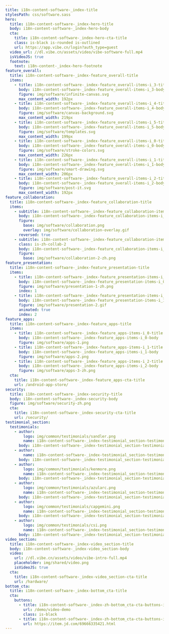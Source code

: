 ```yaml
---
title: i18n-content-software-_index-title
stylesPath: css/software.sass
hero:
  title: i18n-content-software-_index-hero-title
  body: i18n-content-software-_index-hero-body
  cta:
    title: i18n-content-software-_index-hero-cta-title
    class: is-black is-rounded is-outlined
    url: https://app.vibe.cn/login?auth_type=guest
  video_url: //dl.vibe.cn/assets/video/vibe-software-full.mp4
  isVideoJS: true
  footnote:
    text: i18n-content-_index-hero-footnote
feature_overall:
  title: i18n-content-software-_index-feature_overall-title
  items:
    - title: i18n-content-software-_index-feature_overall-items-i_3-title
      body: i18n-content-software-_index-feature_overall-items-i_3-body
      figure: img/software/infinite-canvas.svg
      max_content_width: 192px
    - title: i18n-content-software-_index-feature_overall-items-i_4-title
      body: i18n-content-software-_index-feature_overall-items-i_4-body
      figure: img/software/canvas-background.svg
      max_content_width: 219px
    - title: i18n-content-software-_index-feature_overall-items-i_5-title
      body: i18n-content-software-_index-feature_overall-items-i_5-body
      figure: img/software/templates.svg
      max_content_width: 199px
    - title: i18n-content-software-_index-feature_overall-items-i_0-title
      body: i18n-content-software-_index-feature_overall-items-i_0-body
      figure: img/software/stroke-colors.svg
      max_content_width: 226px
    - title: i18n-content-software-_index-feature_overall-items-i_1-title
      body: i18n-content-software-_index-feature_overall-items-i_1-body
      figure: img/software/smart-drawing.svg
      max_content_width: 206px
    - title: i18n-content-software-_index-feature_overall-items-i_2-title
      body: i18n-content-software-_index-feature_overall-items-i_2-body
      figure: img/software/post-it.svg
      max_content_width: 192px
feature_collaboration:
  title: i18n-content-software-_index-feature_collaboration-title
  items:
    - subtitle: i18n-content-software-_index-feature_collaboration-items-i_0-subtitle
      body: i18n-content-software-_index-feature_collaboration-items-i_0-body
      figure:
        base: img/software/collaboration.png
        overlay: img/software/collaboration-overlay.gif
      reversed: true
    - subtitle: i18n-content-software-_index-feature_collaboration-items-i_1-subtitle
      class: is-zh-collab-2
      body: i18n-content-software-_index-feature_collaboration-items-i_1-body
      figure:
        base: img/software/collaboration-2-zh.png
feature_presentation:
  title: i18n-content-software-_index-feature_presentation-title
  items:
    - title: i18n-content-software-_index-feature_presentation-items-i_0-title
      body: i18n-content-software-_index-feature_presentation-items-i_0-body
      figure: img/software/presentation-1-zh.png
      index: 1
    - title: i18n-content-software-_index-feature_presentation-items-i_1-title
      body: i18n-content-software-_index-feature_presentation-items-i_1-body
      figure: img/software/presentation-2.gif
      animated: true
      index: 2
feature_apps:
  title: i18n-content-software-_index-feature_apps-title
  items:
    - title: i18n-content-software-_index-feature_apps-items-i_0-title
      body: i18n-content-software-_index-feature_apps-items-i_0-body
      figure: img/software/apps-1.png
    - title: i18n-content-software-_index-feature_apps-items-i_1-title
      body: i18n-content-software-_index-feature_apps-items-i_1-body
      figure: img/software/apps-2.png
    - title: i18n-content-software-_index-feature_apps-items-i_2-title
      body: i18n-content-software-_index-feature_apps-items-i_2-body
      figure: img/software/apps-3-zh.png
  cta:
    title: i18n-content-software-_index-feature_apps-cta-title
    url: /android-app-store/
security:
  title: i18n-content-software-_index-security-title
  body: i18n-content-software-_index-security-body
  figure: img/software/security-zh.png
  cta:
    title: i18n-content-software-_index-security-cta-title
    url: /security/
testimonial_section:
  testimonials:
    - author:
        logo: img/common/testimonials/sandler.png
        name: i18n-content-software-_index-testimonial_section-testimonials-i_0-author-name
      body: i18n-content-software-_index-testimonial_section-testimonials-i_0-body
    - author:
        name: i18n-content-software-_index-testimonial_section-testimonials-i_1-author-name
      body: i18n-content-software-_index-testimonial_section-testimonials-i_1-body
    - author:
        logo: img/common/testimonials/kenmore.png
        name: i18n-content-software-_index-testimonial_section-testimonials-i_2-author-name
      body: i18n-content-software-_index-testimonial_section-testimonials-i_2-body
    - author:
        logo: img/common/testimonials/azularc.png
        name: i18n-content-software-_index-testimonial_section-testimonials-i_3-author-name
      body: i18n-content-software-_index-testimonial_section-testimonials-i_3-body
    - author:
        logo: img/common/testimonials/capgemini.png
        name: i18n-content-software-_index-testimonial_section-testimonials-i_4-author-name
      body: i18n-content-software-_index-testimonial_section-testimonials-i_4-body
    - author:
        logo: img/common/testimonials/csi.png
        name: i18n-content-software-_index-testimonial_section-testimonials-i_5-author-name
      body: i18n-content-software-_index-testimonial_section-testimonials-i_5-body
video_section:
  title: i18n-content-software-_index-video_section-title
  body: i18n-content-software-_index-video_section-body
  video:
    url: //dl.vibe.cn/assets/video/vibe-intro-full.mp4
    placeholder: img/shared/video.png
    isVideoJS: true
  cta:
    title: i18n-content-software-_index-video_section-cta-title
    url: /hardware/
bottom_cta:
  title: i18n-content-software-_index-bottom_cta-title
  cta:
    buttons:
      - title: i18n-content-software-_index-zh-bottom_cta-cta-buttons-i_0-title
        url: /demo/video-demo
        class: is-black
      - title: i18n-content-software-_index-zh-bottom_cta-cta-buttons-i_1-title
        url: https://item.jd.com/69666335421.html
---
```


